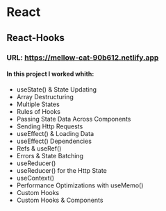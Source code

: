 # React

## React-Hooks

### URL: https://mellow-cat-90b612.netlify.app

#### In this project I worked whith: 

- useState() & State Updating
- Array Destructuring
- Multiple States
- Rules of Hooks
- Passing State Data Across Components
- Sending Http Requests
- useEffect() & Loading Data
- useEffect() Dependencies
- Refs & useRef()
- Errors & State Batching
- useReducer()
- useReducer() for the Http State
- useContext()
- Performance Optimizations with useMemo()
- Custom Hooks
- Custom Hooks & Components
